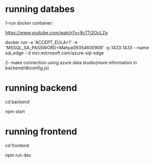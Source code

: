 # running databes
1-run docker container:

  https://www.youtube.com/watch?v=9c7Ti2OcLZg

   docker run -e 'ACCEPT_EULA=1' -e 'MSSQL_SA_PASSWORD=Mahya09354600908' -p 1433:1433 --name sql_edge -    d mcr.microsoft.com/azure-sql-edge

   
2-  make connection using azure data studio(more information in backend/dbconfig.js)

# running backend
cd backend

npm start

# running frontend
cd frontend

npm run dev
